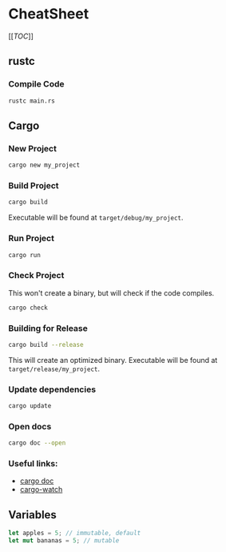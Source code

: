 # CheatSheet

[[_TOC_]]

## rustc

### Compile Code

```bash
rustc main.rs
```

## Cargo

### New Project

```bash
cargo new my_project
```

### Build Project

```bash
cargo build
```

Executable will be found at `target/debug/my_project`.

### Run Project

```bash
cargo run
```

### Check Project

This won't create a binary, but will check if the code compiles.

```bash
cargo check
```

### Building for Release

```bash
cargo build --release
```

This will create an optimized binary.
Executable will be found at `target/release/my_project`.

### Update dependencies

```bash
cargo update
```

### Open docs

```bash
cargo doc --open
```

### Useful links:

- [cargo doc](https://doc.rust-lang.org/cargo/)
- [cargo-watch](https://crates.io/crates/cargo-watch)

## Variables

```rust
let apples = 5; // immutable, default
let mut bananas = 5; // mutable
```
